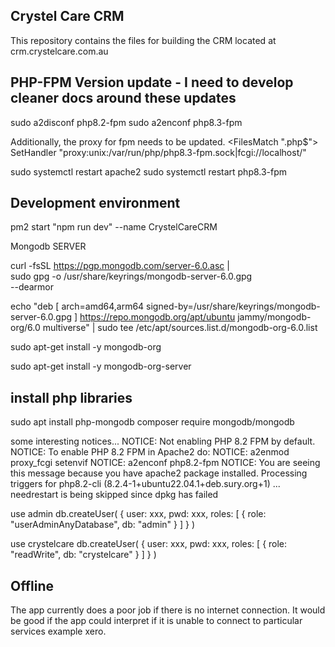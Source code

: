 ## Crystel Care CRM

This repository contains the files for building the CRM located at crm.crystelcare.com.au


## PHP-FPM Version update - I need to develop cleaner docs around these updates
sudo a2disconf php8.2-fpm
sudo a2enconf php8.3-fpm

Additionally, the proxy for fpm needs to be updated.
<FilesMatch "\.php$">
    SetHandler "proxy:unix:/var/run/php/php8.3-fpm.sock|fcgi://localhost/"
</FilesMatch>

sudo systemctl restart apache2
sudo systemctl restart php8.3-fpm

## Development environment
pm2 start "npm run dev" --name CrystelCareCRM

Mongodb SERVER

curl -fsSL https://pgp.mongodb.com/server-6.0.asc | \
   sudo gpg -o /usr/share/keyrings/mongodb-server-6.0.gpg \
   --dearmor

echo "deb [ arch=amd64,arm64 signed-by=/usr/share/keyrings/mongodb-server-6.0.gpg ] https://repo.mongodb.org/apt/ubuntu jammy/mongodb-org/6.0 multiverse" | sudo tee /etc/apt/sources.list.d/mongodb-org-6.0.list

sudo apt-get install -y mongodb-org

sudo apt-get install -y mongodb-org-server


## install php libraries
sudo apt install php-mongodb
composer require mongodb/mongodb

some interesting notices...
NOTICE: Not enabling PHP 8.2 FPM by default.
NOTICE: To enable PHP 8.2 FPM in Apache2 do:
NOTICE: a2enmod proxy_fcgi setenvif
NOTICE: a2enconf php8.2-fpm
NOTICE: You are seeing this message because you have apache2 package installed.
Processing triggers for php8.2-cli (8.2.4-1+ubuntu22.04.1+deb.sury.org+1) ...
needrestart is being skipped since dpkg has failed


use admin
db.createUser(
  {
    user: xxx,
    pwd: xxx,
    roles: [ { role: "userAdminAnyDatabase", db: "admin" } ]
  }
)


use crystelcare
db.createUser(
  {
    user: xxx,
    pwd: xxx,
    roles: [ { role: "readWrite", db: "crystelcare" } ]
  }
)





## Offline

The app currently does a poor job if there is no internet connection.  It would
be good if the app could interpret if it is unable to connect to particular services
example xero.